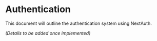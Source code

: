 # Authentication

This document will outline the authentication system using NextAuth.

_(Details to be added once implemented)_
